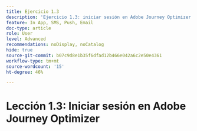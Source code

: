 ```yaml
---
title: Ejercicio 1.3
description: 'Ejercicio 1.3: iniciar sesión en Adobe Journey Optimizer'
feature: In App, SMS, Push, Email
doc-type: article
role: User
level: Advanced
recommendations: noDisplay, noCatalog
hide: true
source-git-commit: b07c9d8e1b35f6dfad12b466e042a6c2e50e4361
workflow-type: tm+mt
source-wordcount: '15'
ht-degree: 46%

---
```



# Lección 1.3: Iniciar sesión en Adobe Journey Optimizer
